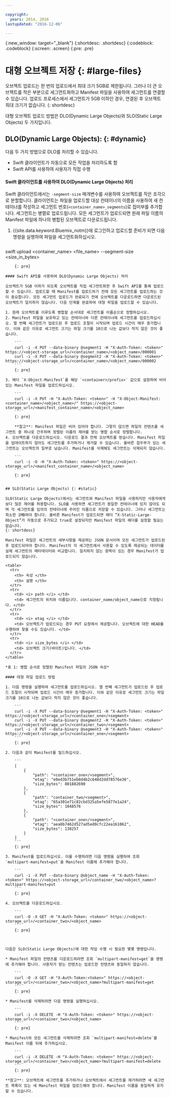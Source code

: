 ```yaml
---

copyright:
  years: 2014, 2016
lastupdated: "2016-12-06"

---
```

{:new_window: target="_blank"}
{:shortdesc: .shortdesc}
{:codeblock: .codeblock}
{:screen: .screen}
{:pre: .pre}


# 대형 오브젝트 저장 {: #large-files}

오브젝트 업로드는 한 번의 업로드에서 최대 크기 5GB로 제한됩니다. 그러나 더 큰 오브젝트를 작은 부분으로 세그먼트화하고 Manifest 파일을 사용하여 세그먼트를 연결할 수 있습니다. 업로드 프로세스에서 세그먼트가 5GB 이하인 경우, 연결된 후 오브젝트 최대 크기가 없습니다.
{: shortdesc}

대형 오브젝트 업로드 방법은 DLO(Dynamic Large Objects)와 SLO(Static Large Objects) 두 가지입니다. 

## DLO(Dynamic Large Objects): {: #dynamic}

다음 두 가지 방법으로 DLO를 처리할 수 있습니다. 
  * Swift 클라이언트가 자동으로 모든 작업을 처리하도록 함
  * Swift API를 사용하여 사용자가 직접 수행

#### Swift 클라이언트를 사용하여 DLO(Dynamic Large Objects) 처리

Swift 클라이언트에서는 `-segment-size` 매개변수를 사용하여 오브젝트를 작은 조각으로 분할합니다. 클라이언트는 파일을 업로드할 대상 컨테이너의 이름을 사용하여 새 컨테이너를 작성하고 세그먼트 번호(`<container_name>_segments`)로 접미부를 추가합니다. 세그먼트는 병렬로 업로드됩니다. 모든 세그먼트가 업로드되면 원래 파일 이름의 Manifest 파일에 하나의 병합된 오브젝트로 다운로드됩니다. 

1. {{site.data.keyword.Bluemix_notm}}에 로그인하고 업로드할 준비가 되면 다음 명령을 실행하여 파일을 세그먼트화하십시오. 
    ```
swift upload <container_name> <file_name> --segment-size <size_in_bytes>
```
    {: pre}

#### Swift API를 사용하여 DLO(Dynamic Large Objects) 처리

오브젝트가 5GB 이하가 되도록 오브젝트를 직접 세그먼트화한 후 Swift API를 통해 업로드할 수 있습니다. 업로드할 때 Manifest를 업로드하기 전에 모든 세그먼트를 업로드하는 것이 중요합니다. 모든 세그먼트 업로드가 완료되기 전에 오브젝트를 다운로드하면 다운로드된 오브젝트가 일치하지 않습니다. 다음 단계를 완료하여 대형 파일을 업로드할 수 있습니다. 

1. 원래 오브젝트를 이루도록 병합할 순서대로 세그먼트를 이름순으로 정렬하십시오. 
2. Manifest 파일을 보유하고 있는 컨테이너와 다른 컨테이너에 세그먼트를 업로드하십시오. 열 번째 세그먼트가 업로드된 후 업로드 조절이 시작되며 업로드 시간이 매우 증가합니다. 이와 같은 이유로 세그먼트 크기는 파일 크기를 10으로 나눈 값보다 작지 않은 것이 좋습니다. 

    ```
    curl -i -X PUT --data-binary @segment1 -H "X-Auth-Token: <token>" https://<object-storage_url>/<container_name>/<object_name>/000001
    curl -i -X PUT --data-binary @segment2 -H "X-Auth-Token: <token>" https://<object-storage_url>/<container_name>/<object_name>/000002
    ```
    {: pre}

3. 헤더 `X-Object-Manifest`를 해당 `<container>/prefix>` 값으로 설정하여 비어 있는 Manifest 파일을 업로드하십시오. 

    ```
    curl -i -X PUT -H "X-Auth-Token: <token>" -H "X-Object-Manifest: <container_name>/<object_name>/" https://<object-storage_url>/<manifest_container_name>/<object_name>
    ```
    {: pre}

    **참고**: Manifest 파일은 비어 있어야 합니다. 그렇지 않으면 파일의 컨텐츠를 세그먼트 중 하나로 간주하며 정렬된 이름의 제어를 받는 병합 순서로 정렬합니다.
4. 오브젝트를 다운로드하십시오. 다운로드 결과 전체 오브젝트를 받습니다. Manifest 파일을 업데이트하지 않아도 세그먼트를 추가하거나 제거할 수 있습니다. 올바른 접두부가 있는 세그먼트는 오브젝트의 일부로 남습니다. Manifest를 삭제해도 세그먼트는 삭제되지 않습니다. 

    ```
    curl -i -O -H "X-Auth-Token: <token>" https://<object-storage_url>/<manifest_container_name>/<object_name>
    ```
    {: pre}


## SLO(Static Large Objects) {: #static}

SLO(Static Large Objects)에서는 세그먼트와 Manifest 파일을 사용하지만 사용자에게 보다 많은 제어를 허용합니다. SLO를 사용하면 세그먼트가 동일한 컨테이너에 있지 않아도 되며 각 세그먼트를 임의의 컨테이너에 주어진 이름으로 저장할 수 있습니다. 그러나 세그먼트는 최소한 1MB여야 합니다. 올바른 Manifest가 업로드되면 헤더 “X-Static-Large-Object”가 자동으로 추가되고 true로 설정되지만 Manifest 파일의 헤더를 설정할 필요는 없습니다.
{: shortdesc}

Manifest 파일은 세그먼트의 세부사항을 제공하는 JSON 문서이며 모든 세그먼트가 업로드된 후 업로드되어야 합니다. Manifest의 각 세그먼트에서 사용할 수 있도록 제공되는 데이터를 실제 세그먼트의 메타데이터와 비교합니다. 일치하지 않는 항목이 있는 경우 Manifest가 업로드되지 않습니다. 

<table>
  <tr>
    <th> 속성 </th>
    <th> 설명 </th>
  </tr>
  <tr>
    <td> <i> path </i> </td>
    <td> 세그먼트의 위치와 이름입니다. container_name/object_name으로 지정됩니다. </td>
  </tr>
  <tr>
    <td> <i> etag </i> </td>
    <td> 오브젝트가 업로드되는 경우 PUT 요청에서 제공합니다. 오브젝트에 대한 HEAD를 수행하여 찾을 수도 있습니다. </td>
  </tr>
  <tr>
    <td> <i> size_bytes </i> </td>
    <td> 오브젝트 크기(바이트)입니다. </td>
  </tr>
</table>

*표 1: 병합 순서로 정렬된 Manifest 파일의 JSON 속성*

#### 대형 파일 업로드 방법

1. 다음 명령을 실행하여 세그먼트를 업로드하십시오. 열 번째 세그먼트가 업로드된 후 업로드 조절이 시작되며 업로드 시간이 매우 증가합니다. 이와 같은 이유로 세그먼트 크기는 파일 크기를 10으로 나눈 값보다 작지 않은 것이 좋습니다. 

    ```
    curl -i -X PUT --data-binary @segment1 -H "X-Auth-Token: <token>" https://<object-storage_url>/<container_one>/<segment>
    curl -i -X PUT --data-binary @segment2 -H "X-Auth-Token: <token>" https://<object-storage_url>/<container_two>/<segment>
    curl -i -X PUT --data-binary @segment3 -H "X-Auth-Token: <token>" https://<object-storage_url>/<container_one>/<segment>
    ```
    {: pre}

2. 다음과 같이 Manifest를 빌드하십시오. 

    ```
    [
        {
            "path": "<container_one>/<segment>",
            "etag": "e0ed3b751eb8d4b2c648d2dd78576e36",
            "size_bytes": 801882690
        },
        {
            "path": "container_two/<segment>",
            "etag": "65a301e71c82cbd325a5efe5877e1a24",
            "size_bytes": 1048576
        },
        {
            "path": "<container_one>/<segment>",
            "etag": "aea8b7462d527ad5ed0cfc22ea161062",
            "size_bytes": 138257
        }
    ]
    ```
    {: pre}

3. Manifest를 업로드하십시오. 이를 수행하려면 다음 명령을 실행하여 조회 `multipart-manifest=put`을 Manifest 이름에 추가해야 합니다. 

    ```
    curl -i -X PUT --data-binary @object_name -H "X-Auth-Token: <token>" https://<object-storage_url>/container_two/<object_name>?multipart-manifest=put
    ```
    {: pre}

4. 오브젝트를 다운로드하십시오. 

    ```
    curl -O -X GET -H "X-Auth-Token: <token>" https://<object-storage_url>/<container_two>/<object_name>
    ```
    {: pre}



다음은 SLO(Static Large Objects)에 대한 작업 수행 시 필요한 몇몇 명령입니다. 

* Manifest 파일의 컨텐츠를 다운로드하려면 조회 `multipart-manifest=get`을 명령에 추가해야 합니다. 사용자가 받는 컨텐츠는 업로드한 컨텐츠와 동일하지 않습니다. 

    ```
    curl -O -X GET -H "X-Auth-Token:<token>" https://<object-storage_url>/<container_two>/<object_name>?multipart-manifest=get
    ```
    {: pre}

* Manifest를 삭제하려면 다음 명령을 실행하십시오. 

    ```
    curl -i -X DELETE -H "X-Auth-Token: <token>" https://<object-storage_url>/<container_two>/<object_name>
    ```
    {: pre}

* Manifest와 모든 세그먼트를 삭제하려면 조회 `multipart-manifest=delete`를 Manifest 이름 뒤에 추가하십시오. 

    ```
    curl -i -X DELETE -H "X-Auth-Token: <token>" https://<object-storage_url>/<container_two>/<object_name>?multipart-manifest=delete
    ```
    {: pre}

**참고**: 오브젝트에 세그먼트를 추가하거나 오브젝트에서 세그먼트를 제거하려면 새 세그먼트 목록이 있는 새 Manifest 파일을 업로드해야 합니다. Manifest 이름을 동일하게 유지할 수 있습니다. 
